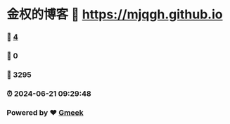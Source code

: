 # 金权的博客 :link: https://mjqgh.github.io 
### :page_facing_up: [4](https://mjqgh.github.io/tag.html) 
### :speech_balloon: 0 
### :hibiscus: 3295 
### :alarm_clock: 2024-06-21 09:29:48 
### Powered by :heart: [Gmeek](https://github.com/Meekdai/Gmeek)
